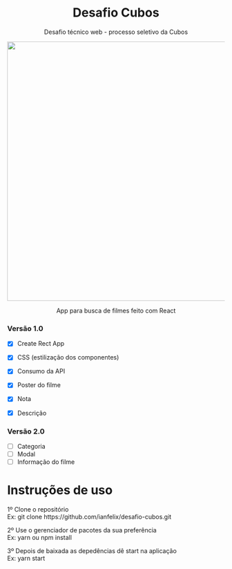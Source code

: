 <h1 align="center">
Desafio Cubos
</h1>

<p align="center">
Desafio técnico web - processo seletivo da Cubos
<p>

<p align='center'>
  <img width='600px' src='https://user-images.githubusercontent.com/62842327/91229619-8c6a1480-e700-11ea-8930-ecc3b42ba3e4.gif' />
<p>
  
<p align="center">
App para busca de filmes feito com React
<p>

### Versão 1.0

- [x] Create Rect App
- [x] CSS (estilização dos componentes)
- [x] Consumo da API
- [x] Poster do filme
- [x] Nota
- [x] Descrição 


### Versão 2.0

- [ ] Categoria 
- [ ] Modal 
- [ ] Informação do filme 

<h1>
Instruções de uso
</h1>

<p>
1º Clone o repositório </br>
Ex: git clone https://github.com/ianfelix/desafio-cubos.git
</p>


<p>
2º Use o gerenciador de pacotes da sua preferência </br>
Ex: yarn ou npm install
</p>


<p>
3º Depois de baixada as depedências dê start na aplicação</br>
Ex: yarn start
</p>

